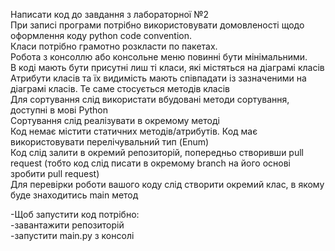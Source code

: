 Написати код до завдання з лабораторної №2 <br>
При записі програми потрібно використовувати домовленості щодо оформлення коду python code convention.<br>
Класи потрібно грамотно розкласти по пакетах.<br>
Робота з консоллю або консольне меню повинні бути мінімальними.<br>
В коді мають бути присутні лиш ті класи, які містяться на діаграмі класів<br>
Атрибути класів та їх видимість мають співпадати із зазначеними на діаграмі класів. Те саме стосується методів класів<br>
Для сортування слід використати вбудовані методи сортування, доступні в мові Python<br>
Сортування слід реалізувати в окремому методі<br>
Код немає містити статичних методів/атрибутів. Код має використовувати перелічувальний тип (Enum)<br>
Код слід залити в окремий репозиторій, попередньо створивши pull request (тобто код слід писати в окремому branch  на його основі зробити pull request)<br>
Для перевірки роботи вашого коду слід створити окремий клас, в якому буде знаходитись main метод<br>


-Щоб запустити код потрібно:<br>
-завантажити репозиторій<br>
-запустити main.py з консолі<br>
